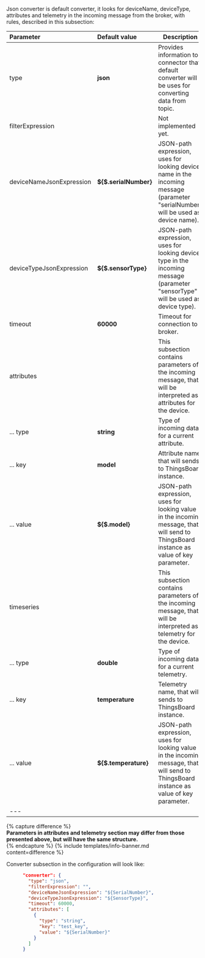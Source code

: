 Json converter is default converter, it looks for deviceName, deviceType, attributes and telemetry in the incoming message from the broker, with rules, described in this subsection:

|**Parameter**|**Default value**|**Description**|
|:-|:-|-
| type                        | **json**                  | Provides information to connector that default converter will be uses for converting data from topic.                                   |
| filterExpression            |                           | Not implemented yet.                                                                                                                    |
| deviceNameJsonExpression    | **${$.serialNumber}**     | JSON-path expression, uses for looking device name in the incoming message (parameter "serialNumber" will be used as device name).      |
| deviceTypeJsonExpression    | **${$.sensorType}**       | JSON-path expression, uses for looking device type in the incoming message (parameter "sensorType" will be used as device type).        |
| timeout                     | **60000**                 | Timeout for connection to broker.                                                                                                       |
| attributes                  |                           | This subsection contains parameters of the incoming message, that will be interpreted as attributes for the device.                     |
| ... type                    | **string**                | Type of incoming data for a current attribute.                                                                                          |
| ... key                     | **model**                 | Attribute name, that will sends to ThingsBoard instance.                                                                                |
| ... value                   | **${$.model}**            | JSON-path expression, uses for looking value in the incoming message, that will send to ThingsBoard instance as value of key parameter. |
| timeseries                  |                           | This subsection contains parameters of the incoming message, that will be interpreted as telemetry for the device.                      |
| ... type                    | **double**                | Type of incoming data for a current telemetry.                                                                                          |
| ... key                     | **temperature**           | Telemetry name, that will sends to ThingsBoard instance.                                                                                |
| ... value                   | **${$.temperature}**      | JSON-path expression, uses for looking value in the incoming message, that will send to ThingsBoard instance as value of key parameter. |
|--- 

{% capture difference %}
<br>
**Parameters in attributes and telemetry section may differ from those presented above, but will have the same structure.**  
{% endcapture %}
{% include templates/info-banner.md content=difference %}


Converter subsection in the configuration will look like:

```json
      "converter": {
        "type": "json",
        "filterExpression": "",
        "deviceNameJsonExpression": "${SerialNumber}",
        "deviceTypeJsonExpression": "${SensorType}",
        "timeout": 60000,
        "attributes": [
          {
            "type": "string",
            "key": "test_key",
            "value": "${SerialNumber}"
          }
        ]
      }
```